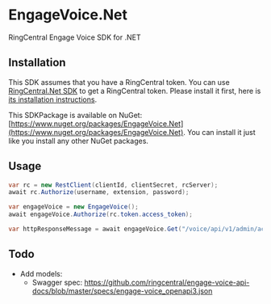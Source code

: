 # EngageVoice.Net

RingCentral Engage Voice SDK for .NET


## Installation

This SDK assumes that you have a RingCentral token. 
You can use [RingCentral.Net SDK](https://github.com/ringcentral/RingCentral.Net) to get a RingCentral token.
Please install it first, here is [its installation instructions](https://github.com/ringcentral/RingCentral.Net#installation).

This SDKPackage is available on NuGet: [https://www.nuget.org/packages/EngageVoice.Net](https://www.nuget.org/packages/EngageVoice.Net).
You can install it just like you install any other NuGet packages.


## Usage

```cs
var rc = new RestClient(clientId, clientSecret, rcServer);
await rc.Authorize(username, extension, password);

var engageVoice = new EngageVoice();
await engageVoice.Authorize(rc.token.access_token);

var httpResponseMessage = await engageVoice.Get("/voice/api/v1/admin/accounts");
```


## Todo

- Add models:
    - Swagger spec: https://github.com/ringcentral/engage-voice-api-docs/blob/master/specs/engage-voice_openapi3.json

